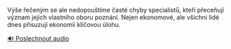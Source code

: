 
Výše řečeným se ale nedopouštíme časté chyby specialistů, kteří přeceňují význam jejich vlastního oboru poznání. Nejen ekonomové, ale všichni lidé dnes přisuzují ekonomii klíčovou úlohu.

[🔊 Poslechnout audio](/data/7-paragraphs/audio/chapter_169/para_005-Ve-eenm-se-ale-nedopoutme-ast-chyby-speci.mp3)
